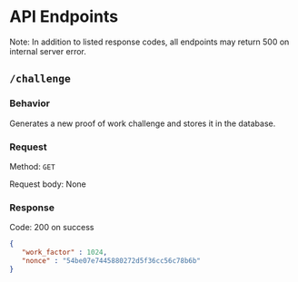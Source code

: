 # API Endpoints

Note: In addition to listed response codes, all endpoints may return 500 on
internal server error.

## `/challenge`

### Behavior

Generates a new proof of work challenge and stores it in the database.

### Request

Method: `GET`

Request body: None

### Response

Code: 200 on success

```json
{
   "work_factor" : 1024,
   "nonce" : "54be07e7445880272d5f36cc56c78b6b"
}
```
